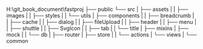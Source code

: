 H:\git_book_document\fastproj
├── public
└── src
| ├── assets
| | ├── images
| | ├── styles
| | └── utils
| ├── components
| | ├── breadcrumb
| | ├── cache
| | ├── dialog
| | ├── fileUpload
| | ├── header
| | ├── menu
| | ├── shuttle
| | ├── SvgIcon
| | ├── tab
| | └── title
| ├── mixins
| ├── mock
| | └── db
| ├── router
| ├── store
| | └── actions
| └── views
| └── common
